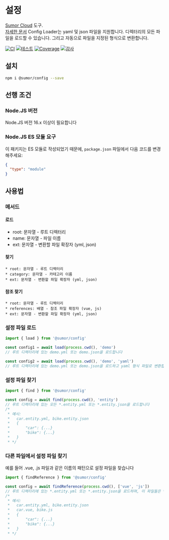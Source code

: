 # 설정

[Sumor Cloud](https://sumor.cloud) 도구.  
[자세한 문서](https://sumor.cloud/config)
Config Loader는 yaml 및 json 파일을 지원합니다. 디렉터리의 모든 파일을 로드할 수 있습니다.
그리고 자동으로 파일을 지정된 형식으로 변환합니다.

[![CI](https://github.com/sumor-cloud/config/actions/workflows/ci.yml/badge.svg)](https://github.com/sumor-cloud/config/actions/workflows/ci.yml)
[![테스트](https://github.com/sumor-cloud/config/actions/workflows/ut.yml/badge.svg)](https://github.com/sumor-cloud/config/actions/workflows/ut.yml)
[![Coverage](https://github.com/sumor-cloud/config/actions/workflows/coverage.yml/badge.svg)](https://github.com/sumor-cloud/config/actions/workflows/coverage.yml)
[![감사](https://github.com/sumor-cloud/config/actions/workflows/audit.yml/badge.svg)](https://github.com/sumor-cloud/config/actions/workflows/audit.yml)

## 설치

```bash
npm i @sumor/config --save
```

## 선행 조건

### Node.JS 버전

Node.JS 버전 16.x 이상이 필요합니다

### Node.JS ES 모듈 요구

이 패키지는 ES 모듈로 작성되었기 때문에,
`package.json` 파일에서 다음 코드를 변경해주세요:

```json
{
  "type": "module"
}
```

## 사용법

### 메서드

#### 로드

- root: 문자열 - 루트 디렉터리
- name: 문자열 - 파일 이름
- ext: 문자열 - 변환할 파일 확장자 (yml, json)

#### 찾기

    * root: 문자열 - 루트 디렉터리
    * category: 문자열 - 카테고리 이름
    * ext: 문자열 - 변환할 파일 확장자 (yml, json)

#### 참조 찾기

    * root: 문자열 - 루트 디렉터리
    * references: 배열 - 참조 파일 확장자 (vue, js)
    * ext: 문자열 - 변환할 파일 확장자 (yml, json)

### 설정 파일 로드

```javascript
import { load } from '@sumor/config'

const config1 = await load(process.cwd(), 'demo')
// 루트 디렉터리에 있는 demo.yml 또는 demo.json을 로드합니다

const config2 = await load(process.cwd(), 'demo', 'yaml')
// 루트 디렉터리에 있는 demo.yml 또는 demo.json을 로드하고 yaml 형식 파일로 변환합니다
```

### 설정 파일 찾기

```javascript
import { find } from '@sumor/config'

const config = await find(process.cwd(), 'entity')
// 루트 디렉터리에 있는 모든 *.entity.yml 또는 *.entity.json을 로드합니다
/*
 * 예시:
 *   car.entity.yml, bike.entity.json
 *   {
 *       "car": {...}
 *       "bike": {...}
 *   }
 * */
```

### 다른 파일에서 설정 파일 찾기

예를 들어 .vue, .js 파일과 같은 이름의 패턴으로 설정 파일을 찾습니다

```javascript
import { findReference } from '@sumor/config'

const config = await findReference(process.cwd(), ['vue', 'js'])
// 루트 디렉터리에 있는 *.entity.yml 또는 *.entity.json을 로드하며, 이 파일들은 *.vue 또는 *.js와 같은 이름을 가지고 있습니다
/*
 * 예시:
 *   car.entity.yml, bike.entity.json
 *   car.vue, bike.js
 *   {
 *       "car": {...}
 *       "bike": {...}
 *   }
 * */
```